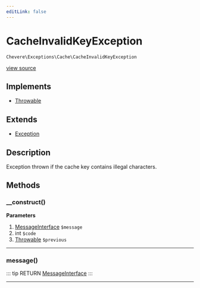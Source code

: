 ```yaml
---
editLink: false
---
```


# CacheInvalidKeyException

`Chevere\Exceptions\Cache\CacheInvalidKeyException`

[view source](https://github.com/chevere/chevere/blob/master/exceptions/Cache/CacheInvalidKeyException.php)

## Implements

- [Throwable](https://www.php.net/manual/class.throwable)

## Extends

- [Exception](../Core/Exception.md)

## Description

Exception thrown if the cache key contains illegal characters.

## Methods

### __construct()

**Parameters**

1. [MessageInterface](../../Interfaces/Message/MessageInterface.md) `$message`
2. int `$code`
3. [Throwable](https://www.php.net/manual/class.throwable) `$previous`

---

### message()

::: tip RETURN
[MessageInterface](../../Interfaces/Message/MessageInterface.md)
:::

---

